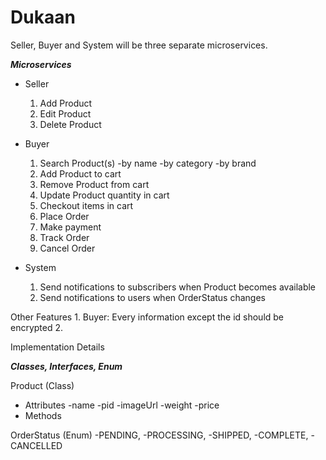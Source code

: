 # Dukaan

Seller, Buyer and System will be three separate microservices.

***Microservices***

* Seller
    1) Add Product
    2) Edit Product
    3) Delete Product

* Buyer
    1) Search Product(s)
        -by name
        -by category
        -by brand
    2) Add Product to cart
    3) Remove Product from cart
    4) Update Product quantity in cart
    5) Checkout items in cart
    6) Place Order
    7) Make payment
    8) Track Order
    9) Cancel Order

* System
    1) Send notifications to subscribers when Product becomes available
    2) Send notifications to users when OrderStatus changes

Other Features
    1. Buyer: Every information except the id should be encrypted
    2.  

Implementation Details

***Classes, Interfaces, Enum***

Product (Class)

* Attributes
  -name
  -pid
  -imageUrl
  -weight
  -price
* Methods

OrderStatus (Enum)
 -PENDING,
 -PROCESSING,
 -SHIPPED,
 -COMPLETE,
 -CANCELLED
